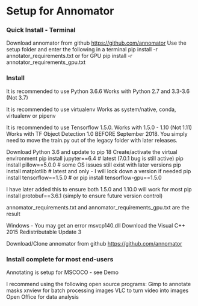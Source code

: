 # Setup for Annomator


### Quick Install - Terminal
Download annomator from github https://github.com/annomator
Use the setup folder and enter the following in a terminal
pip install -r annotator_requirements.txt
or for GPU 
pip install -r annotator_requirements_gpu.txt


### Install
It is recommended to use Python 3.6.6
Works with Python 2.7 and 3.3-3.6 (Not 3.7)

It is recommended to use virtualenv
Works as system/native, conda, virtualenv or pipenv

It is recommended to use Tensorflow 1.5.0.  Works with 1.5.0 - 1.10 (Not 1.11)
Works with TF Object Detection 1.0 BEFORE September 2018.  You simply need to move the train.py out of the legacy folder with later releases.

Download Python 3.6 and update to pip 18
Create/activate the virtual environment
pip install jupyter==6.4 # latest (7.0.1 bug is still active) 
pip install pillow==5.0.0 # some OS issues still exist with later versions 
pip install matplotlib # latest and only - I will lock down a version if needed 
pip install tensorflow==1.5.0 # or pip install tensorflow-gpu==1.5.0

I have later added this to ensure both 1.5.0 and 1.10.0 will work for most
pip install protobuf==3.6.1 (simply to ensure future version control)

annomator_requirements.txt and annomator_requirements_gpu.txt are the result

Windows - You may get an error msvcp140.dll
Download the Visual C++ 2015 Redistributable Update 3

Download/Clone annomator from github
https://github.com/annomator


### Install complete for most end-users

Annotating is setup for MSCOCO - see Demo

I recommend using the following open source programs:
Gimp to annotate masks
xnview for batch processing images 
VLC to turn video into images
Open Office for data analysis

